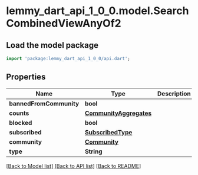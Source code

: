 # lemmy_dart_api_1_0_0.model.SearchCombinedViewAnyOf2

## Load the model package
```dart
import 'package:lemmy_dart_api_1_0_0/api.dart';
```

## Properties
Name | Type | Description | Notes
------------ | ------------- | ------------- | -------------
**bannedFromCommunity** | **bool** |  | 
**counts** | [**CommunityAggregates**](CommunityAggregates.md) |  | 
**blocked** | **bool** |  | 
**subscribed** | [**SubscribedType**](SubscribedType.md) |  | 
**community** | [**Community**](Community.md) |  | 
**type** | **String** |  | 

[[Back to Model list]](../README.md#documentation-for-models) [[Back to API list]](../README.md#documentation-for-api-endpoints) [[Back to README]](../README.md)



